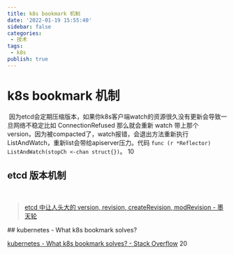 ```yaml
---
title: k8s bookmark 机制
date: '2022-01-19 15:55:40'
sidebar: false
categories:
 - 技术
tags:
 - k8s
publish: true
---
```


# k8s bookmark 机制
​
​
因为etcd会定期压缩版本，如果你k8s客户端watch的资源很久没有更新会导致一旦网络不稳定比如 ConnectionRefused 那么就会重新 watch 带上那个 version，因为被compacted了，watch报错，会退出方法重新执行ListAndWatch，重新list会带给apiserver压力。
​
​
​
代码 `func (r *Reflector) ListAndWatch(stopCh <-chan struct{})`。
10
​
​
​
## etcd 版本机制
​
> [etcd 中让人头大的 version, revision, createRevision, modRevision - 墨天轮](https://www.modb.pro/db/79479)
​
​

​## kubernetes - What k8s bookmark solves?

[kubernetes - What k8s bookmark solves? - Stack Overflow](https://stackoverflow.com/questions/66080942/what-k8s-bookmark-solves)
20
​
​
​